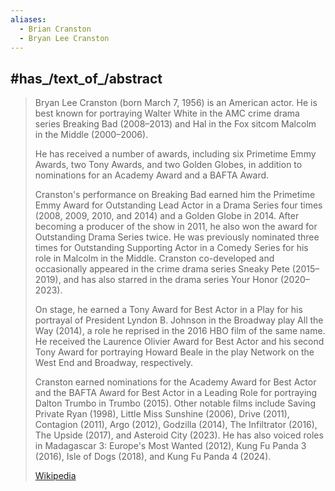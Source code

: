 ```yaml
---
aliases:
  - Brian Cranston
  - Bryan Lee Cranston
---
```



## #has_/text_of_/abstract 

> Bryan Lee Cranston (born March 7, 1956) is an American actor. 
> He is best known for portraying Walter White in the AMC crime drama series Breaking Bad (2008–2013) 
> and Hal in the Fox sitcom Malcolm in the Middle (2000–2006). 
> 
> He has received a number of awards, including six Primetime Emmy Awards, two Tony Awards, 
> and two Golden Globes, in addition to nominations for an Academy Award and a BAFTA Award.
>
> Cranston's performance on Breaking Bad earned him the Primetime Emmy Award 
> for Outstanding Lead Actor in a Drama Series four times (2008, 2009, 2010, and 2014) and a Golden Globe in 2014. 
> After becoming a producer of the show in 2011, he also won the award for Outstanding Drama Series twice. 
> He was previously nominated three times for Outstanding Supporting Actor in a Comedy Series 
> for his role in Malcolm in the Middle. 
> Cranston co-developed and occasionally appeared in the crime drama series Sneaky Pete (2015–2019), 
> and has also starred in the drama series Your Honor (2020–2023).
>
> On stage, he earned a Tony Award for Best Actor in a Play for his portrayal of President Lyndon B. Johnson in the Broadway play All the Way (2014), a role he reprised in the 2016 HBO film of the same name. He received the Laurence Olivier Award for Best Actor and his second Tony Award for portraying Howard Beale in the play Network on the West End and Broadway, respectively.
>
> Cranston earned nominations for the Academy Award for Best Actor and the BAFTA Award for Best Actor in a Leading Role for portraying Dalton Trumbo in Trumbo (2015). Other notable films include Saving Private Ryan (1998), Little Miss Sunshine (2006), Drive (2011), Contagion (2011), Argo (2012), Godzilla (2014), The Infiltrator (2016), The Upside (2017), and Asteroid City (2023). He has also voiced roles in Madagascar 3: Europe's Most Wanted (2012), Kung Fu Panda 3 (2016), Isle of Dogs (2018), and Kung Fu Panda 4 (2024).
>
> [Wikipedia](https://en.wikipedia.org/wiki/Bryan%20Cranston) 


